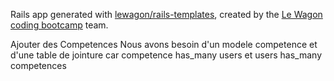 Rails app generated with [lewagon/rails-templates](https://github.com/lewagon/rails-templates), created by the [Le Wagon coding bootcamp](https://www.lewagon.com) team.

Ajouter des Competences
Nous avons besoin d'un modele competence et d'une table de jointure car
competence has_many users
et users has_many competences



